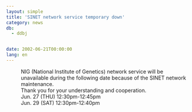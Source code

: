 ```yaml
---
layout: simple
title: 'SINET network service temporary down'
category: news
db:
  - ddbj


date: 2002-06-21T00:00:00
lang: en
---
```


<dd>NIG (National Institute of Genetics) network service will be unavailable during the following date because of the SINET network maintenance.<br>
<dd>Thank you for your understanding and cooperation.<br>
<dd>Jun. 27 (THU) 12:30pm-12:45pm<br>
<dd>Jun. 29 (SAT) 12:30pm-12:40pm</dd>
</dd>
</dd>
</dd>
